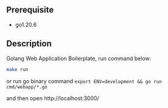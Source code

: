 ## Prerequisite

- go1.20.6

## Description


Golang Web Application Boilerplate, run command below:

```sh
make run
```

or run go binary command `export ENV=development && go run cmd/webapp/*.go`

and then open http://localhost:3000/
